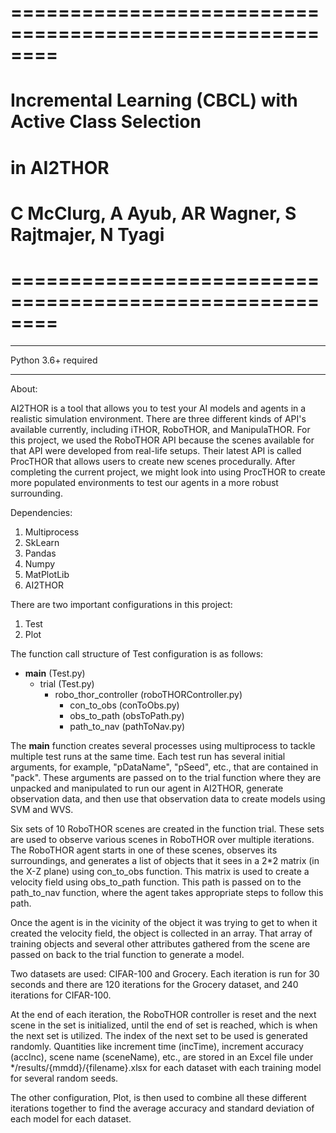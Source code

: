 # ========================================================
# Incremental Learning (CBCL) with Active Class Selection
# in AI2THOR
#
# C McClurg, A Ayub, AR Wagner, S Rajtmajer, N Tyagi
# ========================================================
**************************
Python 3.6+ required
**************************

About: 

AI2THOR is a tool that allows you to test your AI models and agents in a realistic simulation environment. There are three different kinds of API's available currently, including iTHOR, RoboTHOR, and ManipulaTHOR. For this project, we used the RoboTHOR API because the scenes available for that API were developed from real-life setups. Their latest API is called ProcTHOR that allows users to create new scenes procedurally. After completing the current project, we might look into using ProcTHOR to create more populated environments to test our agents in a more robust surrounding.


Dependencies:

1. Multiprocess
2. SkLearn
3. Pandas
4. Numpy
5. MatPlotLib
6. AI2THOR

There are two important configurations in this project: 
1. Test
2. Plot

The function call structure of Test configuration is as follows:

- __main__ (Test.py)
  - trial (Test.py)
    - robo_thor_controller (roboTHORController.py)
      - con_to_obs (conToObs.py)
      - obs_to_path (obsToPath.py)
      - path_to_nav (pathToNav.py)
      
The __main__ function creates several processes using multiprocess to tackle multiple test runs at the same time. Each test run has several initial arguments, for example, "pDataName", "pSeed", etc., that are contained in "pack". These arguments are passed on to the trial function where they are unpacked and manipulated to run our agent in AI2THOR, generate observation data, and then use that observation data to create models using SVM and WVS.

Six sets of 10 RoboTHOR scenes are created in the function trial. These sets are used to observe various scenes in RoboTHOR over multiple iterations. The RoboTHOR agent starts in one of these scenes, observes its surroundings, and generates a list of objects that it sees in a 2*2 matrix (in the X-Z plane) using con_to_obs function. This matrix is used to create a velocity field using obs_to_path function. This path is passed on to the path_to_nav function, where the agent takes appropriate steps to follow this path. 

Once the agent is in the vicinity of the object it was trying to get to when it created the velocity field, the object is collected in an array. That array of training objects and several other attributes gathered from the scene are passed on back to the trial function to generate a model.

Two datasets are used: CIFAR-100 and Grocery. Each iteration is run for 30 seconds and there are 120 iterations for the Grocery dataset, and 240 iterations for CIFAR-100.

At the end of each iteration, the RoboTHOR controller is reset and the next scene in the set is initialized, until the end of set is reached, which is when the next set is utilized. The index of the next set to be used is generated randomly. Quantities like increment time (incTime), increment accuracy (accInc), scene name (sceneName), etc., are stored in an Excel file under */results/{mmdd}/{filename}.xlsx for each dataset with each training model for several random seeds.

The other configuration, Plot, is then used to combine all these different iterations together to find the average accuracy and standard deviation of each model for each dataset.
